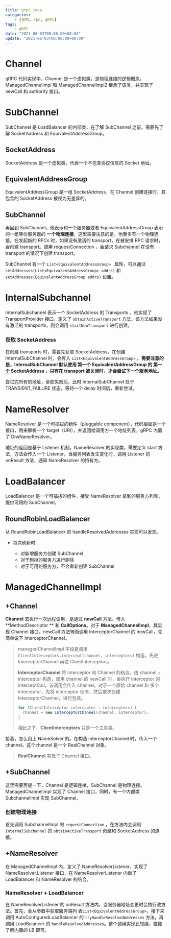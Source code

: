 ```yaml
---
title: grpc java
categories: 
    - [架构, rpc, gRPC]
tags:
    - gRPC
date: "2021-06-03T00:00:00+08:00"
update: "2021-06-03T00:00:00+08:00"
---
```


# Channel

gRPC 代码实现中，Channel 是一个虚拟类，是物理连接的逻辑概念。ManagedChannelImpl 和 ManagedChannelImpl2 继承了该类，并实现了 newCall 和 authority 接口。

# SubChannel

SubChannel 是 LoadBalancer 的内部类，在了解 SubChannel 之前，需要先了解 SocketAddress 和 EquivalentAddressGroup。

## SocketAddress

SocketAddress 是一个虚拟类，代表一个不包含协议信息的 Socket 地址。

## EquivalentAddressGroup

EquivalentAddressGroup 是一组 SocketAddress，在 Channel 创建连接时，其包含的 SocketAddress 被视为无差异的。

## SubChannel

再回到 SubChannel，他表示和一个服务器或者 EquivalentAddressGroup 表示的一组等价服务器的 **一个物理连接**，这里需要注意的是，他至多有一个物理连接。在发起新的 RPCs 时，如果没有激活的 transport，在被安排 RPC 请求时，会创建 transport。调用 requestConnection ，会请求 Subchannel 在没有 transport 的情况下创建 transport。

SubChannel 有一个 `List<EquivalentAddressGroup> ` 属性，可以通过 `setAddresses(List<EquivalentAddressGroup> addrs)` 和 `setAddresses(EquivalentAddressGroup addrs)` 设置。

# InternalSubchannel

InternalSubchannel 表示一个 SocketAddress 的 Transports 。他实现了 TransportProvider 接口，定义了 `obtainActiveTransport` 方法，该方法如果没有激活的 transports，则会调用 `startNewTransport` 进行创建。

### 获取 SocketAddress

在创建 transports 时，需要先获取 SocketAddress。在创建 InternalSubChannel 时，会传入 `List<EquivalentAddressGroup>` 。**需要注意的是，InternalSubChannel 默认使用 第一个 EquivalentAddressGroup 的 第一个 SocketAddress ，只有在 transport 被关闭时，才会尝试下一个服务地址。**

尝试完所有的地址，全部失败后，此时 InternalSubChannel 处于 TRANSIENT_FAILURE 状态，等待一个 delay 时间后，重新尝试。

# NameResolver

NameResolver 是一个可插拔的组件（pluggable component），代码层面是一个接口，用来解析一个 target（URI），并返回给调用方一个地址列表，gRPC 内置了 DnsNameResolver。

地址的返回是基于 Listener 机制，NameResolver 的实现类，需要定义 start 方法，方法会传入一个 Listener，当服务列表发生变化时，调用 Listener 的 onResult 方法，通知 NameResolver 的持有方。

# LoadBalancer

LoadBalancer 是一个可插拔的组件，接受 NameResolver 拿到的服务方列表，提供可用的 SubChannel。

## RoundRobinLoadBalancer

从 RoundRobinLoadBalancer 的 handleResolvedAddresses 实现可以发现。

- 每次刷新时

  - 对新增服务方创建 SubChannel
  - 对于删掉的服务方进行剔除
  - 对于可用的服务方，不会重新创建 SubChannel

  

# ManagedChannelImpl

## +Channel

**Channel** 去执行一次远程调用，是通过 **newCall** 方法，传入 **MethodDescriptor ** 和 **CallOptions**。对于 **ManagedChannelImpl**，其实现 Channel 接口，newCall 方法转而调用 InterceptorChannel 的 newCall，先简单说下 InterceptorChannel。

> managedChannelImpl 字段是调用 `ClientInterceptors.intercept(channel, interceptors)` 构造，先说 InterceptorChannel 再说 ClientInterceptors。
>
> **InterceptorChannel** 将 Interceptor 和 Channel 的结合，由 channel + interceptor 构造，调用 channel 的 newCall 时，会执行 interceptor 的 interceptCall，该调用会传入 channel。对于一个原始 channel 和 多个 interceptor，先将 interceptor 倒序，然后依次创建 InterceptorChannel，进行包装。
>
> ```java
> for (ClientInterceptor interceptor : interceptors) {
>   channel = new InterceptorChannel(channel, interceptor);
> }
> ```
>
> 相比之下，**ClientInterceptors** 只是一个工具类。

接着，怎么用上 NameSolver 的。在构造 interceptorChannel 时，传入一个 channel。这个channel 是一个 RealChannel 对象。

> **RealChannel** 实现了 Channel 接口。

## +SubChannel

这里需要再提一下，Channel 是逻辑连接，SubChannel 是物理连接。ManagedChannelImpl 实现了 Channel 接口，同时，有一个内部类 SubchannelImpl 实现 SubChannel。

### 创建物理连接

首先调用 SubchannelImpl 的 `requestConnection` ，在方法内会调用 `InternalSubchannel` 的 `obtainActiveTransport` 创建和 SocketAddress 的连接。

## +NameResolver

在 ManagedChannelImpl 内，定义了 NameResolverListener，实现了NameResolver.Listener 接口，在 NameResolverListener 内做了 LoadBalancer 和 NameResolver 的结合。

### NameResolver + LoadBalancer

在 NameResolverListener 的 onResult 方法内，当服务器地址变更时会执行改方法。首先，会从参数中获取服务端列 表`List<EquivalentAddressGroup>`，接下来调用 AutoConfiguredLoadBalancer 的 `tryHandleResolvedAddresses` 方法，再调用 LoadBalancer 的 `handleResolvedAddresses`。整个调用实现比较绕，直接了解内置的 LB 即可。

